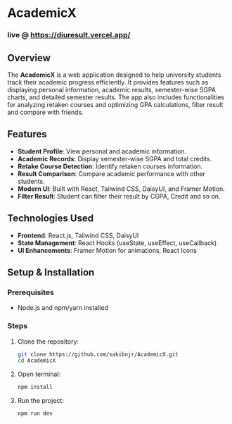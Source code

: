 # AcademicX

### live @ https://diuresult.vercel.app/

## Overview

The **AcademicX** is a web application designed to help university students track their academic progress efficiently. It provides features such as displaying personal information, academic results, semester-wise SGPA charts, and detailed semester results. The app also includes functionalities for analyzing retaken courses and optimizing GPA calculations, filter result and compare with friends.

## Features

- **Student Profile**: View personal and academic information.
- **Academic Records**: Display semester-wise SGPA and total credits.
- **Retake Course Detection**: Identify retaken courses information.
- **Result Comparison**: Compare academic performance with other students.
- **Modern UI**: Built with React, Tailwind CSS, DaisyUI, and Framer Motion.
- **Filter Result**: Student can filter their result by CGPA, Credit and so on.

## Technologies Used

- **Frontend**: React.js, Tailwind CSS, DaisyUI
- **State Management**: React Hooks (useState, useEffect, useCallback)
- **UI Enhancements**: Framer Motion for animations, React Icons

## Setup & Installation

### Prerequisites

- Node.js and npm/yarn installed

### Steps

1. Clone the repository:

   ```sh
   git clone https://github.com/sakibnjr/AcademicX.git
   cd AcademicX
   ```

2. Open terminal:

   ```sh
   npm install
   ```

3. Run the project:
   ```sh
   npm run dev
   ```
